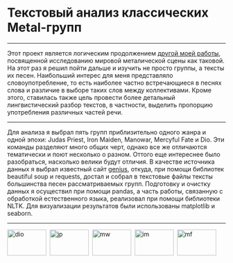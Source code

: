 # Текстовый анализ классических Metal-групп

---

Этот проект является логическим продолжением <a href="https://github.com/Wishmas/Timofey_Vorovatov/tree/main/Исследование%20Heavy%20Metal%20групп">другой моей работы</a>, посвященной исследованию мировой металической сцены как таковой. На этот раз я решил пойти дальше и изучить не просто группы, а тексты их песен. Наибольший интерес для меня представляло словоупотребление, то есть наиболее частно встречающиеся в песнях слова и различие в выборе таких слов между коллективами. Кроме этого, ставилась также цель провести более детальный лингвистический разбор текстов, в частности, выделить пропорцию употребления различных частей речи.

---

Для анализа я выбрал пять групп приблизительно одного жанра и одной эпохи: Judas Priest, Iron Maiden, Manowar, Mercyful Fate и Dio. Эти команды разделяют много общих черт, однако все же отличаются тематически и поют несколько о разном. Оттого еще интереснее было разобраться, насколько велики будут отличия. В качестве источника данных я выбрал известный сайт <a href="https://genius.com/">genius</a>, откуда, при помощи библиотек beautiful soup и requests, достал и собрал в текстовые файлы тексты большинства песен рассматриваемых групп. Подготовку и очистку данных я осуществил при помощи pandas, а часть работы, связанную с обработкой естественного языка, реализовал при помощи библиотеки NLTK. Для визуализации результатов были использованы matplotlib и seaborn. 

--- 

<div>
<img src="https://upload.wikimedia.org/wikipedia/commons/a/a4/DIO_%28band%29_logo.svg" title="dio" alt="dio" width="90" height="60"/>&nbsp;
    <img src="https://i.pinimg.com/originals/5a/9e/35/5a9e357fa98ace21a78236d3eca765cc.png" title="jp" alt="jp" width="90" height="60"/>&nbsp;
    <img src="https://upload.wikimedia.org/wikipedia/commons/thumb/e/ea/ManowarLogo.svg/2560px-ManowarLogo.svg.png" title="mw" alt="mw" width="90" height="60"/>&nbsp;
    <img src="https://images.squarespace-cdn.com/content/v1/583863c1e6f2e1216884123c/1607892277476-I756PP68WRZOTVKQINQY/logo.png" title="im" alt="im" width="90" height="60"/>&nbsp;
    <img src="https://static.spacecrafted.com/ff1f5d4331b44f98b9df1c6548941a7b/i/ea6d69779dff4e74972467bea7883ef8/1/5feFb8zhrk/mercy-logo.png" title="mf" alt="mf" width="90" height="60"/>&nbsp;
</div>



